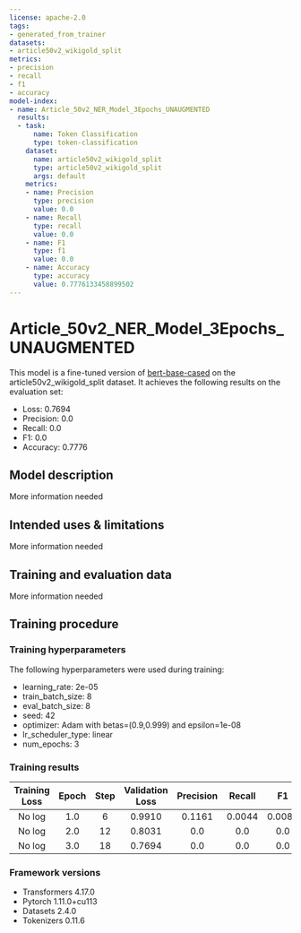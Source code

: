 ```yaml
---
license: apache-2.0
tags:
- generated_from_trainer
datasets:
- article50v2_wikigold_split
metrics:
- precision
- recall
- f1
- accuracy
model-index:
- name: Article_50v2_NER_Model_3Epochs_UNAUGMENTED
  results:
  - task:
      name: Token Classification
      type: token-classification
    dataset:
      name: article50v2_wikigold_split
      type: article50v2_wikigold_split
      args: default
    metrics:
    - name: Precision
      type: precision
      value: 0.0
    - name: Recall
      type: recall
      value: 0.0
    - name: F1
      type: f1
      value: 0.0
    - name: Accuracy
      type: accuracy
      value: 0.7776133458899502
---
```


<!-- This model card has been generated automatically according to the information the Trainer had access to. You
should probably proofread and complete it, then remove this comment. -->

# Article_50v2_NER_Model_3Epochs_UNAUGMENTED

This model is a fine-tuned version of [bert-base-cased](https://huggingface.co/bert-base-cased) on the article50v2_wikigold_split dataset.
It achieves the following results on the evaluation set:
- Loss: 0.7694
- Precision: 0.0
- Recall: 0.0
- F1: 0.0
- Accuracy: 0.7776

## Model description

More information needed

## Intended uses & limitations

More information needed

## Training and evaluation data

More information needed

## Training procedure

### Training hyperparameters

The following hyperparameters were used during training:
- learning_rate: 2e-05
- train_batch_size: 8
- eval_batch_size: 8
- seed: 42
- optimizer: Adam with betas=(0.9,0.999) and epsilon=1e-08
- lr_scheduler_type: linear
- num_epochs: 3

### Training results

| Training Loss | Epoch | Step | Validation Loss | Precision | Recall | F1     | Accuracy |
|:-------------:|:-----:|:----:|:---------------:|:---------:|:------:|:------:|:--------:|
| No log        | 1.0   | 6    | 0.9910          | 0.1161    | 0.0044 | 0.0085 | 0.7766   |
| No log        | 2.0   | 12   | 0.8031          | 0.0       | 0.0    | 0.0    | 0.7776   |
| No log        | 3.0   | 18   | 0.7694          | 0.0       | 0.0    | 0.0    | 0.7776   |


### Framework versions

- Transformers 4.17.0
- Pytorch 1.11.0+cu113
- Datasets 2.4.0
- Tokenizers 0.11.6

